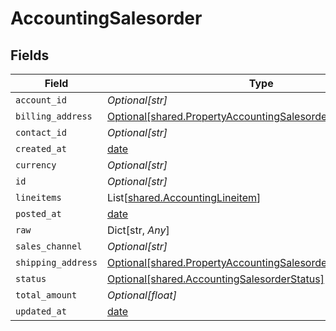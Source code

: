 # AccountingSalesorder


## Fields

| Field                                                                                                                              | Type                                                                                                                               | Required                                                                                                                           | Description                                                                                                                        |
| ---------------------------------------------------------------------------------------------------------------------------------- | ---------------------------------------------------------------------------------------------------------------------------------- | ---------------------------------------------------------------------------------------------------------------------------------- | ---------------------------------------------------------------------------------------------------------------------------------- |
| `account_id`                                                                                                                       | *Optional[str]*                                                                                                                    | :heavy_minus_sign:                                                                                                                 | N/A                                                                                                                                |
| `billing_address`                                                                                                                  | [Optional[shared.PropertyAccountingSalesorderBillingAddress]](../../models/shared/propertyaccountingsalesorderbillingaddress.md)   | :heavy_minus_sign:                                                                                                                 | N/A                                                                                                                                |
| `contact_id`                                                                                                                       | *Optional[str]*                                                                                                                    | :heavy_minus_sign:                                                                                                                 | N/A                                                                                                                                |
| `created_at`                                                                                                                       | [date](https://docs.python.org/3/library/datetime.html#date-objects)                                                               | :heavy_minus_sign:                                                                                                                 | N/A                                                                                                                                |
| `currency`                                                                                                                         | *Optional[str]*                                                                                                                    | :heavy_minus_sign:                                                                                                                 | N/A                                                                                                                                |
| `id`                                                                                                                               | *Optional[str]*                                                                                                                    | :heavy_minus_sign:                                                                                                                 | N/A                                                                                                                                |
| `lineitems`                                                                                                                        | List[[shared.AccountingLineitem](../../models/shared/accountinglineitem.md)]                                                       | :heavy_minus_sign:                                                                                                                 | N/A                                                                                                                                |
| `posted_at`                                                                                                                        | [date](https://docs.python.org/3/library/datetime.html#date-objects)                                                               | :heavy_minus_sign:                                                                                                                 | N/A                                                                                                                                |
| `raw`                                                                                                                              | Dict[str, *Any*]                                                                                                                   | :heavy_minus_sign:                                                                                                                 | N/A                                                                                                                                |
| `sales_channel`                                                                                                                    | *Optional[str]*                                                                                                                    | :heavy_minus_sign:                                                                                                                 | N/A                                                                                                                                |
| `shipping_address`                                                                                                                 | [Optional[shared.PropertyAccountingSalesorderShippingAddress]](../../models/shared/propertyaccountingsalesordershippingaddress.md) | :heavy_minus_sign:                                                                                                                 | N/A                                                                                                                                |
| `status`                                                                                                                           | [Optional[shared.AccountingSalesorderStatus]](../../models/shared/accountingsalesorderstatus.md)                                   | :heavy_minus_sign:                                                                                                                 | N/A                                                                                                                                |
| `total_amount`                                                                                                                     | *Optional[float]*                                                                                                                  | :heavy_minus_sign:                                                                                                                 | N/A                                                                                                                                |
| `updated_at`                                                                                                                       | [date](https://docs.python.org/3/library/datetime.html#date-objects)                                                               | :heavy_minus_sign:                                                                                                                 | N/A                                                                                                                                |